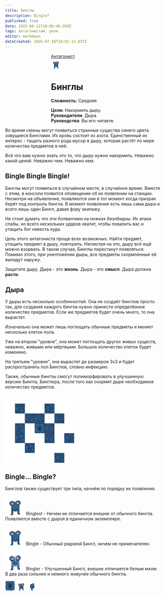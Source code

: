 ```yaml
---
title: Бинглы
description: Bingle?
published: true
date: 2025-08-11T18:06:46.939Z
tags: антагонистам, роли
editor: markdown
dateCreated: 2025-07-18T18:01:15.837Z
---
```


<div style="display: flex; justify-content: center;">
<div class="roles-passport antag">
  <div class="title antag"><a href="/roles/antagonists">Антагонист</a></div>
  <div>
    <div><div><img src="/roles/antagonists/bingles/bingle.png" class="bingle"></div></div>
  <div><div>
    <h1>Бинглы</h1>
    <p><strong>Сложность:</strong> Средняя</p>
    <strong>Цели:</strong> Накормить дыру.<br>
    <b>Руководители</b>: Дыра<br> 
    <b>Руководства</b>: Вы его читаете.<br>
  </div></div>
  </div>
</div>
</div>

Во время смены могут появиться странные существа синего цвета зовущиеся Бинглами. Их кровь состоит из азота. Единственный их интерес - тащить разного рода мусор в дыру, которая растёт по мере количества предметов в ней.

Всё что вам нужно знать это то, что дыру нужно накормить. Неважно какой ценой. Неважно чем. Неважно кем.

## Bingle Bingle Bingle!
Бинглы могут появиться в случайном месте, в случайное время. Вместе с этим, в консоли появится оповещение об их появлении на станции. Несмотря на объявление, появляются они в тот момент когда призрак берёт под контроль бингла. В момент появления есть лишь сама дыра и всего лишь один Бингл, давая фору экипажу.

Не стоит думать что эти болванчики на ножках безобидны. Их атаки слабы, но всего нескольких ударов хватит, чтобы повалить вас и утащить бог невесть куда.

Цель этого антагониста проще всех возможных. Найти предмет, утащить предмет в дыру, повторить. Несмотря на это, дыру всё ещё можно взорвать. В таком случае, Бинглы перестанут появляться. Помимо этого, при уничтожении дыры, все предметы скормленные ей выпадут наружу.

Защитите дыру. Дыра - это **жизнь**. Дыра - это **смысл**. Дыра должна **расти**.

## Дыра
<div class="imageBox">
  <div>
У дыры есть несколько особенностей. Она не создаёт бинглов просто так, для создания каждого бингла нужно принести определённое количество предметов. Если же предметов будет очень много, то она вырастет.

Изначально она может лишь поглощать обычные предметы и меняет несколько клеток пола.

Уже на втором "уровне", она может поглощать других живых существ, неважно, живыми или мёртвыми. Большое количество клеток будет изменено.

На третьем "уровне", она вырастет до размеров 3х3 и будет распространять пол Бинглов, словно инфекцию.

Также, обычные бинглы смогут полиморфировать в улучшенную версию Бингла, Бинглера, после того как скормят дыре необходимое количество предметов.
  </div>
 <img src="/roles/antagonists/bingles/pitspread2.gif"/>
</div>

## Bingle... Bingle?
Бинглов также существует три типа, начнём по порядку их появления.

<img src="/roles/antagonists/bingles/bingle.png" width="64" height="64"> Binglest - Ничем не отличается внешне от обычного бингла. Появляется вместе с дырой в единичном экземпляре.


<img src="/roles/antagonists/bingles/bingle.png" width="64" height="64"> Bingle - Обычный рядовой Бингл, ничем не примечателен.

<img src="/roles/antagonists/bingles/upgraded.png" width="64" height="64"> Bingler - Улучшенный Бингл, внешне отличается белым мхом. В два раза сильнее и немного живучее обычного бингла. 

<div class="binglepitanim">
 <img src="/roles/antagonists/bingles/pitgifz.gif"> 
 <img id="bingle-front" src="/roles/antagonists/bingles/bingle.png">
 <img id="bingle-right" src="/roles/antagonists/bingles/binglealiveright.png">
</div>

<div class="table"></div>